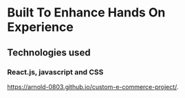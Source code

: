 # Built To Enhance Hands On Experience
## Technologies used
### React.js, javascript and CSS
https://arnold-0803.github.io/custom-e-commerce-project/.
